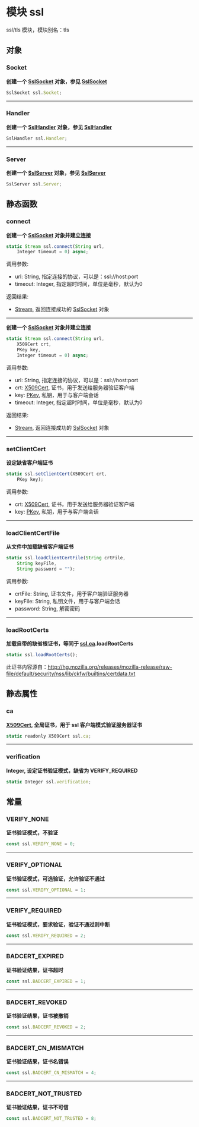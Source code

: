 # 模块 ssl
ssl/tls 模块，模块别名：tls

## 对象
        
### Socket
**创建一个 [SslSocket](../../object/ifs/SslSocket.md) 对象，参见 [SslSocket](../../object/ifs/SslSocket.md)**

```JavaScript
SslSocket ssl.Socket;
```

--------------------------
### Handler
**创建一个 [SslHandler](../../object/ifs/SslHandler.md) 对象，参见 [SslHandler](../../object/ifs/SslHandler.md)**

```JavaScript
SslHandler ssl.Handler;
```

--------------------------
### Server
**创建一个 [SslServer](../../object/ifs/SslServer.md) 对象，参见 [SslServer](../../object/ifs/SslServer.md)**

```JavaScript
SslServer ssl.Server;
```

## 静态函数
        
### connect
**创建一个 [SslSocket](../../object/ifs/SslSocket.md) 对象并建立连接**

```JavaScript
static Stream ssl.connect(String url,
    Integer timeout = 0) async;
```

调用参数:
* url: String, 指定连接的协议，可以是：ssl://host:port
* timeout: Integer, 指定超时时间，单位是毫秒，默认为0

返回结果:
* [Stream](../../object/ifs/Stream.md), 返回连接成功的 [SslSocket](../../object/ifs/SslSocket.md) 对象

--------------------------
**创建一个 [SslSocket](../../object/ifs/SslSocket.md) 对象并建立连接**

```JavaScript
static Stream ssl.connect(String url,
    X509Cert crt,
    PKey key,
    Integer timeout = 0) async;
```

调用参数:
* url: String, 指定连接的协议，可以是：ssl://host:port
* crt: [X509Cert](../../object/ifs/X509Cert.md), 证书，用于发送给服务器验证客户端
* key: [PKey](../../object/ifs/PKey.md), 私钥，用于与客户端会话
* timeout: Integer, 指定超时时间，单位是毫秒，默认为0

返回结果:
* [Stream](../../object/ifs/Stream.md), 返回连接成功的 [SslSocket](../../object/ifs/SslSocket.md) 对象

--------------------------
### setClientCert
**设定缺省客户端证书**

```JavaScript
static ssl.setClientCert(X509Cert crt,
    PKey key);
```

调用参数:
* crt: [X509Cert](../../object/ifs/X509Cert.md), 证书，用于发送给服务器验证客户端
* key: [PKey](../../object/ifs/PKey.md), 私钥，用于与客户端会话

--------------------------
### loadClientCertFile
**从文件中加载缺省客户端证书**

```JavaScript
static ssl.loadClientCertFile(String crtFile,
    String keyFile,
    String password = "");
```

调用参数:
* crtFile: String, 证书文件，用于客户端验证服务器
* keyFile: String, 私钥文件，用于与客户端会话
* password: String, 解密密码

--------------------------
### loadRootCerts
**加载自带的缺省根证书，等同于 [ssl.ca](ssl.md#ca).loadRootCerts**

```JavaScript
static ssl.loadRootCerts();
```

此证书内容源自：http://hg.mozilla.org/releases/mozilla-release/raw-file/default/security/nss/lib/ckfw/builtins/certdata.txt

## 静态属性
        
### ca
**[X509Cert](../../object/ifs/X509Cert.md), 全局证书，用于 ssl 客户端模式验证服务器证书**

```JavaScript
static readonly X509Cert ssl.ca;
```

--------------------------
### verification
**Integer, 设定证书验证模式，缺省为 VERIFY_REQUIRED**

```JavaScript
static Integer ssl.verification;
```

## 常量
        
### VERIFY_NONE
**证书验证模式，不验证**

```JavaScript
const ssl.VERIFY_NONE = 0;
```

--------------------------
### VERIFY_OPTIONAL
**证书验证模式，可选验证，允许验证不通过**

```JavaScript
const ssl.VERIFY_OPTIONAL = 1;
```

--------------------------
### VERIFY_REQUIRED
**证书验证模式，要求验证，验证不通过则中断**

```JavaScript
const ssl.VERIFY_REQUIRED = 2;
```

--------------------------
### BADCERT_EXPIRED
**证书验证结果，证书超时**

```JavaScript
const ssl.BADCERT_EXPIRED = 1;
```

--------------------------
### BADCERT_REVOKED
**证书验证结果，证书被撤销**

```JavaScript
const ssl.BADCERT_REVOKED = 2;
```

--------------------------
### BADCERT_CN_MISMATCH
**证书验证结果，证书名错误**

```JavaScript
const ssl.BADCERT_CN_MISMATCH = 4;
```

--------------------------
### BADCERT_NOT_TRUSTED
**证书验证结果，证书不可信**

```JavaScript
const ssl.BADCERT_NOT_TRUSTED = 8;
```


